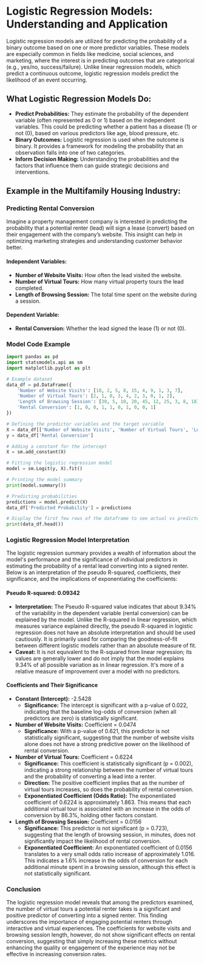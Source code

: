 # Logistic Regression Models: Understanding and Application

Logistic regression models are utilized for predicting the probability of a binary outcome based on one or more predictor variables. These models are especially common in fields like medicine, social sciences, and marketing, where the interest is in predicting outcomes that are categorical (e.g., yes/no, success/failure). Unlike linear regression models, which predict a continuous outcome, logistic regression models predict the likelihood of an event occurring.

## What Logistic Regression Models Do:

- **Predict Probabilities:** They estimate the probability of the dependent variable (often represented as 0 or 1) based on the independent variables. This could be predicting whether a patient has a disease (1) or not (0), based on various predictors like age, blood pressure, etc.
- **Binary Outcomes:** Logistic regression is used when the outcome is binary. It provides a framework for modeling the probability that an observation falls into one of two categories.
- **Inform Decision Making:** Understanding the probabilities and the factors that influence them can guide strategic decisions and interventions.

## Example in the Multifamily Housing Industry:

### Predicting Rental Conversion

Imagine a property management company is interested in predicting the probability that a potential renter (lead) will sign a lease (convert) based on their engagement with the company’s website. This insight can help in optimizing marketing strategies and understanding customer behavior better.

#### Independent Variables:
- **Number of Website Visits:** How often the lead visited the website.
- **Number of Virtual Tours:** How many virtual property tours the lead completed.
- **Length of Browsing Session:** The total time spent on the website during a session.

#### Dependent Variable:
- **Rental Conversion:** Whether the lead signed the lease (1) or not (0).

### Model Code Example

```python
import pandas as pd
import statsmodels.api as sm
import matplotlib.pyplot as plt

# Example dataset
data_df = pd.DataFrame({
    'Number of Website Visits': [10, 2, 5, 8, 15, 4, 9, 1, 3, 7],
    'Number of Virtual Tours': [2, 1, 0, 3, 4, 2, 3, 0, 1, 2],
    'Length of Browsing Session': [30, 5, 10, 20, 45, 12, 25, 3, 8, 18], # in minutes
    'Rental Conversion': [1, 0, 0, 1, 1, 0, 1, 0, 0, 1]
})

# Defining the predictor variables and the target variable
X = data_df[['Number of Website Visits', 'Number of Virtual Tours', 'Length of Browsing Session']]
y = data_df['Rental Conversion']

# Adding a constant for the intercept
X = sm.add_constant(X)

# Fitting the logistic regression model
model = sm.Logit(y, X).fit()

# Printing the model summary
print(model.summary())

# Predicting probabilities
predictions = model.predict(X)
data_df['Predicted Probability'] = predictions

# Display the first few rows of the dataframe to see actual vs predicted probabilities
print(data_df.head())
```

### Logistic Regression Model Interpretation

The logistic regression summary provides a wealth of information about the model's performance and the significance of individual predictors in estimating the probability of a rental lead converting into a signed renter. Below is an interpretation of the pseudo R-squared, coefficients, their significance, and the implications of exponentiating the coefficients:

#### Pseudo R-squared: 0.09342
- **Interpretation:** The Pseudo R-squared value indicates that about 9.34% of the variability in the dependent variable (rental conversion) can be explained by the model. Unlike the R-squared in linear regression, which measures variance explained directly, the pseudo R-squared in logistic regression does not have an absolute interpretation and should be used cautiously. It is primarily used for comparing the goodness-of-fit between different logistic models rather than an absolute measure of fit.
- **Caveat:** It is not equivalent to the R-squared from linear regression; its values are generally lower and do not imply that the model explains 9.34% of all possible variation as in linear regression. It's more of a relative measure of improvement over a model with no predictors.

#### Coefficients and Their Significance
- **Constant (Intercept):** -2.5428
  - **Significance:** The intercept is significant with a p-value of 0.022, indicating that the baseline log-odds of conversion (when all predictors are zero) is statistically significant.
- **Number of Website Visits:** Coefficient = 0.0474
  - **Significance:** With a p-value of 0.621, this predictor is not statistically significant, suggesting that the number of website visits alone does not have a strong predictive power on the likelihood of rental conversion.
- **Number of Virtual Tours:** Coefficient = 0.6224
  - **Significance:** This coefficient is statistically significant (p = 0.002), indicating a strong relationship between the number of virtual tours and the probability of converting a lead into a renter.
  - **Direction:** The positive coefficient implies that as the number of virtual tours increases, so does the probability of rental conversion.
  - **Exponentiated Coefficient (Odds Ratio):** The exponentiated coefficient of 0.6224 is approximately 1.863. This means that each additional virtual tour is associated with an increase in the odds of conversion by 86.3%, holding other factors constant.
- **Length of Browsing Session:** Coefficient = 0.0156
  - **Significance:** This predictor is not significant (p = 0.723), suggesting that the length of browsing session, in minutes, does not significantly impact the likelihood of rental conversion.
  - **Exponentiated Coefficient:** An exponentiated coefficient of 0.0156 translates to a very small odds ratio increase of approximately 1.016. This indicates a 1.6% increase in the odds of conversion for each additional minute spent in a browsing session, although this effect is not statistically significant.

### Conclusion
The logistic regression model reveals that among the predictors examined, the number of virtual tours a potential renter takes is a significant and positive predictor of converting into a signed renter. This finding underscores the importance of engaging potential renters through interactive and virtual experiences. The coefficients for website visits and browsing session length, however, do not show significant effects on rental conversion, suggesting that simply increasing these metrics without enhancing the quality or engagement of the experience may not be effective in increasing conversion rates.

